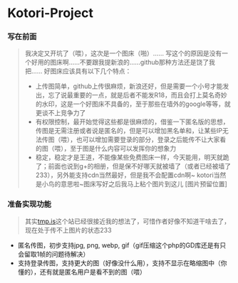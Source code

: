 # Kotori-Project

### 写在前面

>我决定又开坑了（喂），这次是一个图床（啪）……
>写这个的原因是没有一个好用的图床啊……不要跟我提新浪的……github那种方法还是饶了我把……
>好图床应该具有以下几个特点：
>* 上传图简单，github上传很麻烦，新浪还好，但是需要一个小号才能发出，忘了说最重要的一点，就是后者不能发R18，而且会打上莫名奇妙的水印，这是一个好图床不具备的，至于那些在墙外的google等等，就更谈不上竞争力了
>* 有权限控制，最开始觉得这些都是很麻烦的，借鉴一下匿名版的思想，传图是无需注册或者说是匿名的，但是可以增加黑名单和，让某些IP无法传图（喂），也可以增加需要登录的部分，登录之后能传不让大家看的图（喂），至于图是什么内容可以发挥你的想象力
>* 稳定，稳定才是王道，不能像某些免费图床一样，今天能用，明天就跪了；前面也说到g+的相册，但是保不好哪天就被墙了（或者已经被墙了233），另外能支持cdn当然最好，但是我不会配置cdn啊~
>kotori当然是小鸟的意思啦~图床写好之后我马上粘个图片到这儿
>[图片预留位置]

### 准备实现功能

>其实[tmp.is](http://tmp.is)这个站已经很接近我的想法了，可惜作者好像不知道干啥去了，现在处于传不上图片的状态233

* 匿名传图，初步支持jpg, png, webp, gif（gif压缩这个php的GD库还是有只会留取1帧的问题待解决）
* 支持登录传图，支持更大的图（好像没什么用），支持不显示在略缩图中（你懂的），还有就是匿名用户是看不到的图（喂）